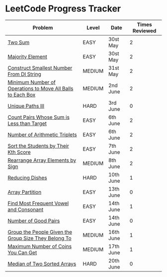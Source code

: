 
# LeetCode Progress Tracker

| Problem | Level | Date | Times Reviewed |
|---------|----------|--------|--------|
| [Two Sum](https://leetcode.com/problems/two-sum/) | EASY | 30st May | 2 |
| [Majority Element](https://leetcode.com/problems/majority-element/) | EASY | 30st May | 2 |
| [Construct Smallest Number From DI String](https://leetcode.com/problems/construct-smallest-number-from-di-string/) | MEDIUM | 31st May | 2 |
| [Minimum Number of Operations to Move All Balls to Each Box](https://leetcode.com/problems/minimum-number-of-operations-to-move-all-balls-to-each-box/)| MEDIUM | 2nd June | 2 |
| [Unique Paths III](https://leetcode.com/problems/unique-paths-iii/) | HARD | 3rd June | 0 |
| [Count Pairs Whose Sum is Less than Target](https://leetcode.com/problems/count-pairs-whose-sum-is-less-than-target/) | EASY | 6th June | 2 |
| [Number of Arithmetic Triplets](https://leetcode.com/problems/number-of-arithmetic-triplets/) | EASY | 6th June | 2 |
| [Sort the Students by Their Kth Score](https://leetcode.com/problems/sort-the-students-by-their-kth-score/) | EASY | 7th June | 2 |
| [Rearrange Array Elements by Sign](https://leetcode.com/problems/rearrange-array-elements-by-sign/) | MEDIUM | 8th June | 2 |
| [Reducing Dishes](https://leetcode.com/problems/reducing-dishes/) | HARD | 10th June | 1 |
| [Array Partition](https://leetcode.com/problems/array-partition/) | EASY | 13th June | 0 |
| [Find Most Frequent Vowel and Consonant](https://leetcode.com/problems/find-most-frequent-vowel-and-consonant/) | EASY | 14th June | 1 |
| [Number of Good Pairs](https://leetcode.com/problems/number-of-good-pairs/) | EASY | 14th June | 0 |
| [Group the People Given the Group Size They Belong To](https://leetcode.com/problems/group-the-people-given-the-group-size-they-belong-to/) | MEDIUM | 16th June | 1 |
| [Maximum Number of Coins You Can Get](https://leetcode.com/problems/maximum-number-of-coins-you-can-get/) | MEDIUM | 17th June | 1 |
| [Median of Two Sorted Arrays](https://leetcode.com/problems/median-of-two-sorted-arrays/) | HARD | 20th June | 0 |
